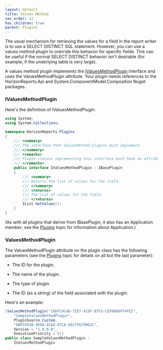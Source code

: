 ```yaml
---
layout: default
title: Values Method
nav_order: 12
has_children: true
parent: Plugins
---
```


The usual mechanism for retrieving the values for a field in the report writer is to use a SELECT DISTINCT SQL statement. However, you can use a values method plugin to override this behavior for specific fields. This can be useful if the normal SELECT DISTINCT behavior isn't desirable (for example, if the underlying table is very large).

A values method plugin implements the [IValuesMethodPlugin](vfps://Topic/Interface%20IStonefieldQueryVirtualTablePlugin) interface and uses the ValuesMethodPlugin attribute. Your plugin needs references to the HorizonReports.Api and System.ComponentModel.Composition Nuget packages.

### IValuesMethodPlugin
Here's the definition of IValuesMethodPlugin:

```csharp
using System;
using System.Collections;

namespace HorizonReports.Plugins
{
    /// <summary>
    /// The interface that ValuesMethod plugins must implement.
    /// </summary>
    /// <remarks>
    /// Plugin classes implementing this interface must have an attribute that implements IValuesMethodPluginMetaData.
    /// </remarks>
    public interface IValuesMethodPlugin : IBasePlugin
    {
        /// <summary>
        /// Returns the list of values for the field.
        /// </summary>
        /// <returns>
        /// The list of values for the field.
        /// </returns>
        IList GetValues();
    }
}
```

(As with all plugins that derive from IBasePlugin, it also has an Application member; see the [Plugins](vfps://Topic/_0OV0T6LZO) topic for information about Application.)

### ValuesMethodPlugin
The ValuesMethodPlugin attribute on the plugin class has the following parameters (see the [Plugins](vfps://Topic/_0OV0T6LZO) topic for details on all but the last parameter):

* The ID for the plugin.

* The name of the plugin.

* The type of plugin.

* The ID (as a string) of the field associated with the plugin.

Here's an example:

```csharp
[ValuesMethodPlugin("{AD7C8C4D-72E7-415F-87F3-CEFB088FF4FE}",
    "SampleValuesMethodPlugin",
    PluginSource.Custom,
    "ABFFF61B-4E9A-4CAA-87CA-A9279579962C",
    Version = "1.0.0.0",
    ExecutionPriority = 5)]
public class SampleValuesMethodPlugin :
    IValuesMethodPlugin
```

